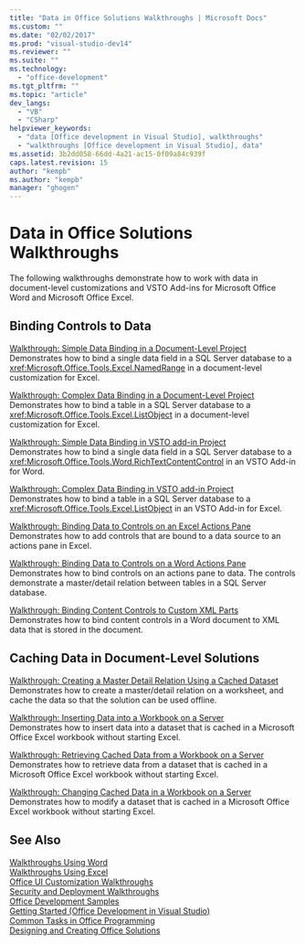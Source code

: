 ```yaml
---
title: "Data in Office Solutions Walkthroughs | Microsoft Docs"
ms.custom: ""
ms.date: "02/02/2017"
ms.prod: "visual-studio-dev14"
ms.reviewer: ""
ms.suite: ""
ms.technology: 
  - "office-development"
ms.tgt_pltfrm: ""
ms.topic: "article"
dev_langs: 
  - "VB"
  - "CSharp"
helpviewer_keywords: 
  - "data [Office development in Visual Studio], walkthroughs"
  - "walkthroughs [Office development in Visual Studio], data"
ms.assetid: 3b2dd058-66dd-4a21-ac15-0f09a84c939f
caps.latest.revision: 15
author: "kempb"
ms.author: "kempb"
manager: "ghogen"
---
```

# Data in Office Solutions Walkthroughs
  The following walkthroughs demonstrate how to work with data in document-level customizations and VSTO Add-ins for Microsoft Office Word and Microsoft Office Excel.  
  
## Binding Controls to Data  
 [Walkthrough: Simple Data Binding in a Document-Level Project](../vsto/walkthrough-simple-data-binding-in-a-document-level-project.md)  
 Demonstrates how to bind a single data field in a SQL Server database to a <xref:Microsoft.Office.Tools.Excel.NamedRange> in a document-level customization for Excel.  
  
 [Walkthrough: Complex Data Binding in a Document-Level Project](../vsto/walkthrough-complex-data-binding-in-a-document-level-project.md)  
 Demonstrates how to bind a table in a SQL Server database to a <xref:Microsoft.Office.Tools.Excel.ListObject> in a document-level customization for Excel.  
  
 [Walkthrough: Simple Data Binding in VSTO add-in Project](../vsto/walkthrough-simple-data-binding-in-vsto-add-in-project.md)  
 Demonstrates how to bind a single data field in a SQL Server database to a <xref:Microsoft.Office.Tools.Word.RichTextContentControl> in an VSTO Add-in for Word.  
  
 [Walkthrough: Complex Data Binding in VSTO add-in Project](../vsto/walkthrough-complex-data-binding-in-vsto-add-in-project.md)  
 Demonstrates how to bind a table in a SQL Server database to a <xref:Microsoft.Office.Tools.Excel.ListObject> in an VSTO Add-in for Excel.  
  
 [Walkthrough: Binding Data to Controls on an Excel Actions Pane](../vsto/walkthrough-binding-data-to-controls-on-an-excel-actions-pane.md)  
 Demonstrates how to add controls that are bound to a data source to an actions pane in Excel.  
  
 [Walkthrough: Binding Data to Controls on a Word Actions Pane](../vsto/walkthrough-binding-data-to-controls-on-a-word-actions-pane.md)  
 Demonstrates how to bind controls on an actions pane to data. The controls demonstrate a master/detail relation between tables in a SQL Server database.  
  
 [Walkthrough: Binding Content Controls to Custom XML Parts](../vsto/walkthrough-binding-content-controls-to-custom-xml-parts.md)  
 Demonstrates how to bind content controls in a Word document to XML data that is stored in the document.  
  
## Caching Data in Document-Level Solutions  
 [Walkthrough: Creating a Master Detail Relation Using a Cached Dataset](../vsto/walkthrough-creating-a-master-detail-relation-using-a-cached-dataset.md)  
 Demonstrates how to create a master/detail relation on a worksheet, and cache the data so that the solution can be used offline.  
  
 [Walkthrough: Inserting Data into a Workbook on a Server](../vsto/walkthrough-inserting-data-into-a-workbook-on-a-server.md)  
 Demonstrates how to insert data into a dataset that is cached in a Microsoft Office Excel workbook without starting Excel.  
  
 [Walkthrough: Retrieving Cached Data from a Workbook on a Server](../vsto/walkthrough-retrieving-cached-data-from-a-workbook-on-a-server.md)  
 Demonstrates how to retrieve data from a dataset that is cached in a Microsoft Office Excel workbook without starting Excel.  
  
 [Walkthrough: Changing Cached Data in a Workbook on a Server](../vsto/walkthrough-changing-cached-data-in-a-workbook-on-a-server.md)  
 Demonstrates how to modify a dataset that is cached in a Microsoft Office Excel workbook without starting Excel.  
  
## See Also  
 [Walkthroughs Using Word](../vsto/walkthroughs-using-word.md)   
 [Walkthroughs Using Excel](../vsto/walkthroughs-using-excel.md)   
 [Office UI Customization Walkthroughs](../vsto/office-ui-customization-walkthroughs.md)   
 [Security and Deployment Walkthroughs](../vsto/security-and-deployment-walkthroughs.md)   
 [Office Development Samples](../vsto/office-development-samples.md)   
 [Getting Started &#40;Office Development in Visual Studio&#41;](../vsto/getting-started-office-development-in-visual-studio.md)   
 [Common Tasks in Office Programming](../vsto/common-tasks-in-office-programming.md)   
 [Designing and Creating Office Solutions](../vsto/designing-and-creating-office-solutions.md)  
  
  